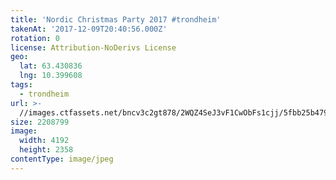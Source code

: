 ```yaml
---
title: 'Nordic Christmas Party 2017 #trondheim'
takenAt: '2017-12-09T20:40:56.000Z'
rotation: 0
license: Attribution-NoDerivs License
geo:
  lat: 63.430836
  lng: 10.399608
tags:
  - trondheim
url: >-
  //images.ctfassets.net/bncv3c2gt878/2WQZ4SeJ3vF1CwObFs1cjj/5fbb25b479da0d5cac1d77c851fcc5d8/nordic-christmas-party-2017-trondheim_38924571972_o
size: 2208799
image:
  width: 4192
  height: 2358
contentType: image/jpeg
---
```


